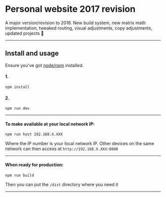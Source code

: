 # Personal website 2017 revision

A major version/revision to 2016. New build system, new matrix math implementation, tweaked routing, visual adjustments, copy adjustments, updated projects :beer:

---

## Install and usage

Ensure you've got [node/npm](https://nodejs.org/en/) installed.

#### 1.
```
npm install
```

#### 2. 
```
npm run dev
```

---

#### To make available at your local network IP:
```
npm run host 192.168.X.XXX
```
Where the IP number is your local network IP. Other devices on the same network can then access at `http://192.168.X.XXX:8080` 

---

#### When ready for production:
```
npm run build
```
Then you can put the `/dist` directory where you need it

---

